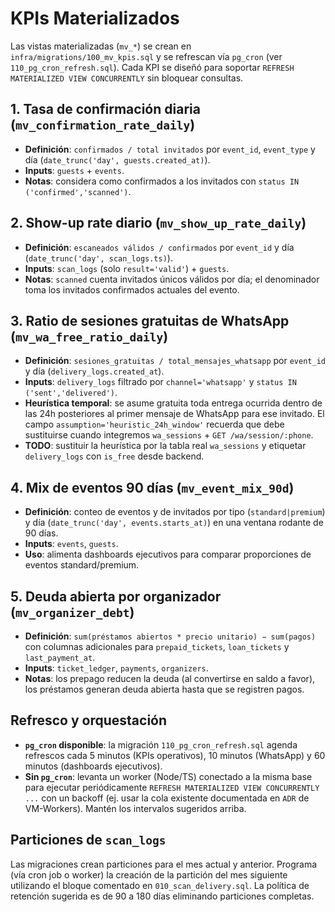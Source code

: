 # KPIs Materializados

Las vistas materializadas (`mv_*`) se crean en `infra/migrations/100_mv_kpis.sql` y se refrescan vía `pg_cron` (ver `110_pg_cron_refresh.sql`). Cada KPI se diseñó para soportar `REFRESH MATERIALIZED VIEW CONCURRENTLY` sin bloquear consultas.

## 1. Tasa de confirmación diaria (`mv_confirmation_rate_daily`)
- **Definición**: `confirmados / total invitados` por `event_id`, `event_type` y día (`date_trunc('day', guests.created_at)`).
- **Inputs**: `guests` + `events`.
- **Notas**: considera como confirmados a los invitados con `status IN ('confirmed','scanned')`.

## 2. Show-up rate diario (`mv_show_up_rate_daily`)
- **Definición**: `escaneados válidos / confirmados` por `event_id` y día (`date_trunc('day', scan_logs.ts)`).
- **Inputs**: `scan_logs` (solo `result='valid'`) + `guests`.
- **Notas**: `scanned` cuenta invitados únicos válidos por día; el denominador toma los invitados confirmados actuales del evento.

## 3. Ratio de sesiones gratuitas de WhatsApp (`mv_wa_free_ratio_daily`)
- **Definición**: `sesiones_gratuitas / total_mensajes_whatsapp` por `event_id` y día (`delivery_logs.created_at`).
- **Inputs**: `delivery_logs` filtrado por `channel='whatsapp'` y `status IN ('sent','delivered')`.
- **Heurística temporal**: se asume gratuita toda entrega ocurrida dentro de las 24h posteriores al primer mensaje de WhatsApp para ese invitado. El campo `assumption='heuristic_24h_window'` recuerda que debe sustituirse cuando integremos `wa_sessions` + `GET /wa/session/:phone`.
- **TODO**: sustituir la heurística por la tabla real `wa_sessions` y etiquetar `delivery_logs` con `is_free` desde backend.

## 4. Mix de eventos 90 días (`mv_event_mix_90d`)
- **Definición**: conteo de eventos y de invitados por tipo (`standard|premium`) y día (`date_trunc('day', events.starts_at)`) en una ventana rodante de 90 días.
- **Inputs**: `events`, `guests`.
- **Uso**: alimenta dashboards ejecutivos para comparar proporciones de eventos standard/premium.

## 5. Deuda abierta por organizador (`mv_organizer_debt`)
- **Definición**: `sum(préstamos abiertos * precio unitario) − sum(pagos)` con columnas adicionales para `prepaid_tickets`, `loan_tickets` y `last_payment_at`.
- **Inputs**: `ticket_ledger`, `payments`, `organizers`.
- **Notas**: los prepago reducen la deuda (al convertirse en saldo a favor), los préstamos generan deuda abierta hasta que se registren pagos.

## Refresco y orquestación
- **`pg_cron` disponible**: la migración `110_pg_cron_refresh.sql` agenda refrescos cada 5 minutos (KPIs operativos), 10 minutos (WhatsApp) y 60 minutos (dashboards ejecutivos).
- **Sin `pg_cron`**: levanta un worker (Node/TS) conectado a la misma base para ejecutar periódicamente `REFRESH MATERIALIZED VIEW CONCURRENTLY ...` con un backoff (ej. usar la cola existente documentada en `ADR` de VM-Workers). Mantén los intervalos sugeridos arriba.

## Particiones de `scan_logs`
Las migraciones crean particiones para el mes actual y anterior. Programa (vía cron job o worker) la creación de la partición del mes siguiente utilizando el bloque comentado en `010_scan_delivery.sql`. La política de retención sugerida es de 90 a 180 días eliminando particiones completas.
